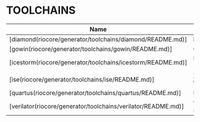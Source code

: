 # TOOLCHAINS
| Name | Info |
| --- | --- |
| [diamond(riocore/generator/toolchains/diamond/README.md)] | lattice diamond |
| [gowin(riocore/generator/toolchains/gowin/README.md)] | Gowin EDA |
| [icestorm(riocore/generator/toolchains/icestorm/README.md)] | Icestorm (yosys/nextpnr) |
| [ise(riocore/generator/toolchains/ise/README.md)] | Xilinx/AMD ISE WebPACK |
| [quartus(riocore/generator/toolchains/quartus/README.md)] | Intel Quartus |
| [verilator(riocore/generator/toolchains/verilator/README.md)] | verilog simulation |